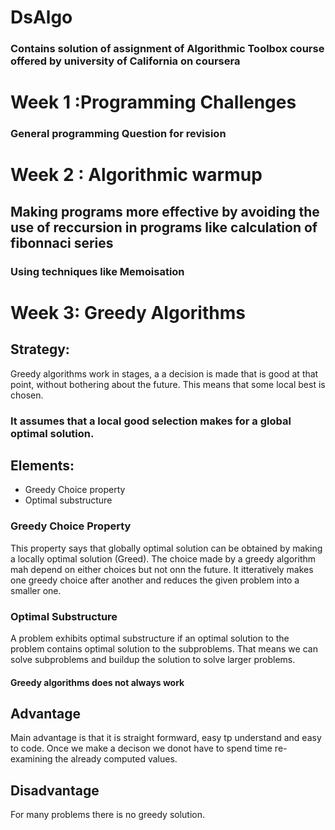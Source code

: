 # DsAlgo
### Contains solution of assignment of Algorithmic Toolbox course offered by university of California on coursera

# Week 1 :Programming Challenges
### General programming Question for revision

# Week 2 : Algorithmic warmup
## Making programs more effective by avoiding the use of reccursion in programs like calculation of fibonnaci series 
### Using techniques like Memoisation

# Week 3: Greedy Algorithms 
## Strategy:
Greedy algorithms work in stages, a a decision is made that is good at that point, without bothering about the future. This means that some local best is chosen.
### It assumes that a local good selection makes for a global optimal solution.

## Elements:
* Greedy Choice property
* Optimal substructure 
### Greedy Choice Property 
This property says that globally optimal solution can be obtained by making a locally optimal solution (Greed). The choice made by a greedy algorithm mah depend on either choices but not onn the future. It itteratively makes one greedy choice after another and reduces the given problem into a smaller one.
### Optimal Substructure
A problem exhibits optimal substructure if an optimal solution to the problem contains optimal solution to the subproblems. That means we can solve subproblems and buildup the solution to solve larger problems.

#### Greedy algorithms does not always work

## Advantage 
Main advantage is that it is straight formward, easy tp understand and easy to code. Once we make a decison we donot have to spend time re-examining the already computed values.

## Disadvantage
For many problems there is no greedy solution.


